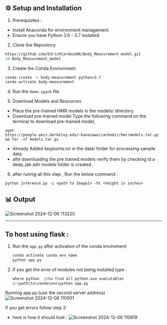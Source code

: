 
## ⚙️ Setup and Installation
1. Prerequisites :
- Install Anaconda for environment management.
- Ensure you have Python 3.6 - 3.7 installed.

2. Clone the Repository

```bash
https://github.com/EdrichCardozo06/Body_Measurement_model.git
cd Body_Measurement_model
```
3. Create the Conda Environment
```bash
conda create -n body-measurement python=3.7
conda activate body-measurement   
``` 
4. Run the `demo.ipynb` file 

5. Download Models and Resources
- Place the pre-trained HMR models in the models/ directory.
- Download pre-trained model
Type the following command on the terminal to download pre-trained model,

`wget https://people.eecs.berkeley.edu/~kanazawa/cachedir/hmr/models.tar.gz && tar -xf models.tar.gz`
- Already Added keypoints.txt in the data/ folder for processing sample data.
- afte downloading the pre trained models verify them by checking id a deep_lab adn models folder is created .
  
6. after runnig all this step , Run the below command :

`python inference.py -i <path to Image1> -ht <height in inches>`


## 📊 Output
![Screenshot 2024-12-06 113220](https://github.com/user-attachments/assets/ab2e597f-987d-41d4-9ae1-b7a4da2387b6)

-----------------------------------------------------------------------------------------------------------------------

## To host using flask :

1. Run the `app.py` after activation of the conda enviroment:

    ```bash
   conda activate conda_env_name
   python app.py
    ```
2. if you get the error of modules not being installed type :

     ```bash
   where python  //to find all python.exe executables
   c:\path\to\conda\env\python app.py
    ```
Running app.py:(use the second server address)
![Screenshot 2024-12-06 110501](https://github.com/user-attachments/assets/d004e5d0-091f-4a90-8053-80f45d542f43)

If you get errors follow step 2:
- here is how it should look :
![Screenshot 2024-12-06 110819](https://github.com/user-attachments/assets/b1810d00-3e2b-4eda-a2d8-44c25c12aec6)



